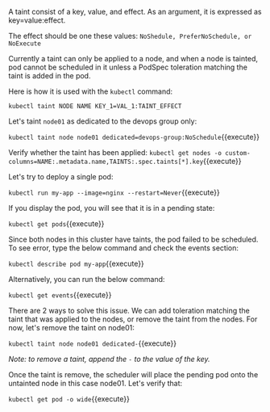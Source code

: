 A taint consist of a key, value, and effect. As an argument, it is expressed as key=value:effect.

The effect should be one these values: `NoShedule, PreferNoSchedule, or NoExecute`

Currently a taint can only be applied to a node, and when a node is tainted, pod cannot be scheduled in it unless a PodSpec toleration matching the taint is added in the pod. 

Here is how it is used with the  `kubectl` command:

`kubectl taint NODE NAME KEY_1=VAL_1:TAINT_EFFECT`


Let's taint `node01`  as dedicated to the devops group only:

`kubectl taint node node01 dedicated=devops-group:NoSchedule`{{execute}}

Verify whether the taint has been applied:
`kubectl get nodes -o custom-columns=NAME:.metadata.name,TAINTS:.spec.taints[*].key`{{execute}}

Let's try to deploy a single pod:

`kubectl run my-app --image=nginx --restart=Never`{{execute}}

If you display the pod, you will see that it is in a pending state:

`kubectl get pods`{{execute}}

Since both nodes in this cluster have taints, the pod failed to be scheduled. To see error, type the below  command and check the events section:

`kubectl describe pod my-app`{{execute}}

Alternatively, you can run the below command:

`kubectl get events`{{execute}} 

There are 2 ways to solve this issue. We can add toleration matching the taint that was applied to the nodes, or remove the taint from the nodes. For now, let's remove the taint on node01:

`kubectl taint node node01 dedicated-`{{execute}}

*Note: to remove a taint, append the `-` to the value of the key.*

Once the taint is remove, the scheduler will place the pending pod onto the untainted node in this case node01. Let's verify that:

`kubectl get pod -o wide`{{execute}}
